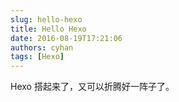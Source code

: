 ```yaml
---
slug: hello-hexo
title: Hello Hexo
date: 2016-08-19T17:21:06
authors: cyhan
tags: [Hexo]
---
```


Hexo 搭起来了，又可以折腾好一阵子了。
